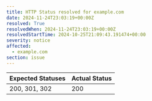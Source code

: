```yaml
---
title: HTTP Status resolved for example.com
date: 2024-11-24T23:03:19+00:00Z
resolved: True
resolvedWhen: 2024-11-24T23:03:19+00:00Z
resolvedStartTime: 2024-10-25T21:09:43.191474+00:00
severity: notice
affected:
  - example.com
section: issue
---
```


| Expected Statuses | Actual Status  |
|-------------------|----------------|
| 200, 301, 302 | 200 |
